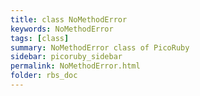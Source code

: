 ```yaml
---
title: class NoMethodError
keywords: NoMethodError
tags: [class]
summary: NoMethodError class of PicoRuby
sidebar: picoruby_sidebar
permalink: NoMethodError.html
folder: rbs_doc
---
```

